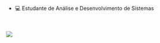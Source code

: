 - 💻 Estudante de Análise e Desenvolvimento de Sistemas

<div>
  <br>
  <br>
  <a href="https://www.linkedin.com/in/ramona-pinheiro-a647b8196" target="_blank"><img src="https://img.shields.io/badge/-LinkedIn-%230077B5?style=for-the-badge&logo=linkedin&logoColor=white" target="_blank"></a> 
</div>
